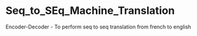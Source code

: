 # Seq_to_SEq_Machine_Translation
Encoder-Decoder - To perform seq to seq translation from french to english
